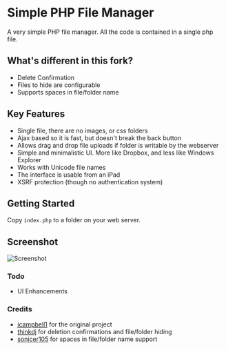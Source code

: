 Simple PHP File Manager
===================

A very simple PHP file manager. All the code is contained in a single php file.   

## What's different in this fork?

- Delete Confirmation 
- Files to hide are configurable
- Supports spaces in file/folder name

## Key Features

- Single file, there are no images, or css folders
- Ajax based so it is fast, but doesn't break the back button
- Allows drag and drop file uploads if folder is writable by the webserver
- Simple and minimalistic UI. More like Dropbox, and less like Windows Explorer
- Works with Unicode file names
- The interface is usable from an iPad
- XSRF protection (though no authentication system)

## Getting Started 
Copy `index.php` to a folder on your web server.

## Screenshot

![Screenshot](https://raw.github.com/jcampbell1/simple-file-manager/master/screenshot.png "Screenshot")

### Todo

- UI Enhancements

### Credits

- [jcampbell1](https://github.com/jcampbell1/simple-file-manager) for the original project
- [thinkdj](https://github.com/thinkdj/simple-php-file-manager) for deletion confirmations and file/folder hiding
- [sonicer105](https://github.com/sonicer105/simple-php-file-manager) for spaces in file/folder name support
